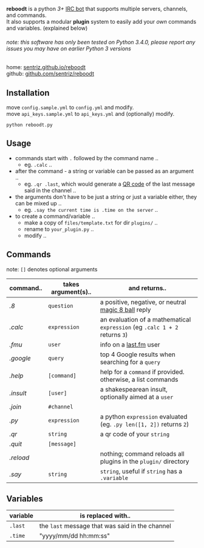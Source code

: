 **reboodt** is a python *3+* [IRC bot](http://en.wikipedia.org/wiki/IRC_bot) that supports multiple servers, channels, and commands.  
It also supports a modular **plugin** system to easily add your *own* commands and variables. (explained below)  
###### note: this software has only been tested on Python 3.4.0, please report any issues you may have on earlier Python 3 versions


home: [sentriz.github.io/reboodt](http://sentriz.github.io/reboodt)  
github: [github.com/sentriz/reboodt](https://github.com/sentriz/reboodt)

Installation
-----------
move `config.sample.yml` to `config.yml` and modify.  
move `api_keys.sample.yml` to `api_keys.yml` and (optionally) modify.  

    python reboodt.py
    
Usage
-----------
- commands start with `.` followed by the command name ..
  - eg. `.calc` ..
- after the command - a string or variable can be passed as an argument ..
  - eg. `.qr .last`, which would generate a [QR code](http://en.wikipedia.org/wiki/QR_code) of the last message said in the channel ..
- the arguments don't have to be just a string or just a variable either, they can be mixed up ..
  - eg. `.say the current time is .time on the server` ..
- to create a command/variable ..
  - make a copy of `files/template.txt` for dir `plugins/` ..
  - rename to `your_plugin.py` ..
  - modify ..


Commands
-----------
note: `[]` denotes optional arguments

command..   | takes argument(s)..  | and returns..
------------|----------------------|--------------
*.8*        | `question`           | a positive, negative, or neutral [magic 8 ball](http://en.wikipedia.org/wiki/Magic_8-Ball) reply
*.calc*     | `expression`         | an evaluation of a mathematical `expression` (eg `.calc 1 + 2` returns `3`)
*.fmu*      | `user`               | info on a [last.fm](http://last.fm/) user
*.google*   | `query`              | top 4 Google results when searching for a `query`
*.help*     | `[command]`          | help for a `command` if provided. otherwise, a list commands
*.insult*   | `[user]`             | a shakespearean insult, optionally aimed at a `user`
*.join*     | `#channel`           | 
*.py*       | `expression`         | a python `expression` evaluated (eg. `.py len([1, 2])` returns `2`)
*.qr*       | `string`             | a qr code of your `string`
*.quit*     | `[message]`          | 
*.reload*   |                      | nothing; command reloads all plugins in the `plugin/` directory
*.say*      | `string`             | `string`, useful if `string` has a `.variable`

Variables
-----------

variable | is replaced with..
---------|-------------
`.last`  | the `last` message that was said in the channel
`.time`  | "yyyy/mm/dd hh:mm:ss"
